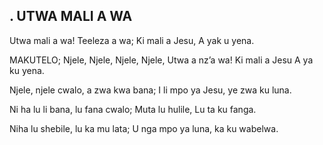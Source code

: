 ## . UTWA MALI A WA

Utwa mali a wa! Teeleza a wa;
Ki mali a Jesu, A yak u yena.

MAKUTELO;
Njele, Njele, Njele, Njele, Utwa a nz’a wa!
Ki mali a Jesu A ya ku yena.


Njele, njele cwalo, a zwa kwa bana;
I li mpo ya Jesu, ye zwa ku luna.


Ni ha lu li bana, lu fana cwalo;
Muta lu hulile, Lu ta ku fanga.


Niha lu shebile, lu ka mu lata;
U nga mpo ya luna, ka ku wabelwa.


